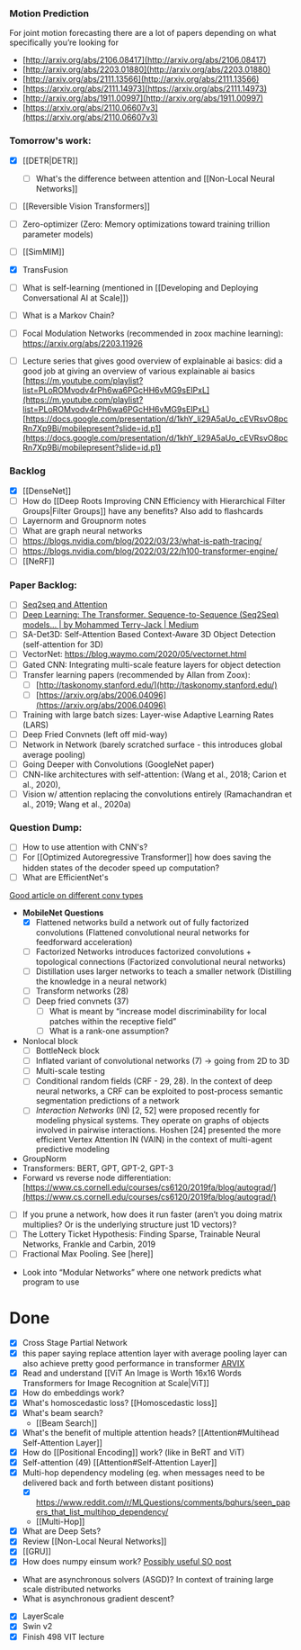 

### Motion Prediction
For joint motion forecasting there are a lot of papers depending on what specifically you’re looking for  
-   [http://arxiv.org/abs/2106.08417](http://arxiv.org/abs/2106.08417)
-   [http://arxiv.org/abs/2203.01880](http://arxiv.org/abs/2203.01880)
-   [http://arxiv.org/abs/2111.13566](http://arxiv.org/abs/2111.13566)
-   [https://arxiv.org/abs/2111.14973](https://arxiv.org/abs/2111.14973)
-   [http://arxiv.org/abs/1911.00997](http://arxiv.org/abs/1911.00997)
-   [https://arxiv.org/abs/2110.06607v3](https://arxiv.org/abs/2110.06607v3)

### Tomorrow's work:
- [x] [[DETR|DETR]]
    - [ ] What's the difference between attention and [[Non-Local Neural Networks]]
- [ ] [[Reversible Vision Transformers]] 
- [ ] Zero-optimizer (Zero: Memory optimizations toward training trillion parameter models)
- [ ] [[SimMIM]]
- [x] TransFusion
- [ ] What is self-learning (mentioned in [[Developing and Deploying Conversational AI at Scale]])
- [ ] What is a Markov Chain?
- [ ] Focal Modulation Networks (recommended in zoox machine learning): https://arxiv.org/abs/2203.11926

- [ ] Lecture series that gives good overview of explainable ai basics:
did a good job at giving an overview of various explainable ai basics  
[https://m.youtube.com/playlist?list=PLoROMvodv4rPh6wa6PGcHH6vMG9sEIPxL](https://m.youtube.com/playlist?list=PLoROMvodv4rPh6wa6PGcHH6vMG9sEIPxL)  
[https://docs.google.com/presentation/d/1khY_li29A5aUo_cEVRsvO8pcRn7Xp9Bi/mobilepresent?slide=id.p1](https://docs.google.com/presentation/d/1khY_li29A5aUo_cEVRsvO8pcRn7Xp9Bi/mobilepresent?slide=id.p1)

### Backlog
- [x] [[DenseNet]]
- [ ] How do [[Deep Roots Improving CNN Efficiency with Hierarchical Filter Groups|Filter Groups]] have any benefits? Also add to flashcards
- [ ] Layernorm and Groupnorm notes
- [ ] What are graph neural networks
- [ ] https://blogs.nvidia.com/blog/2022/03/23/what-is-path-tracing/
- [ ] https://blogs.nvidia.com/blog/2022/03/22/h100-transformer-engine/
- [ ] [[NeRF]]

### Paper Backlog:
- [ ] [Seq2seq and Attention](https://lena-voita.github.io/nlp_course/seq2seq_and_attention.html)
- [ ] [Deep Learning: The Transformer. Sequence-to-Sequence (Seq2Seq) models… | by Mohammed Terry-Jack | Medium](https://medium.com/@b.terryjack/deep-learning-the-transformer-9ae5e9c5a190)
- [ ] SA-Det3D: Self-Attention Based Context-Aware 3D Object Detection (self-attention for 3D)
- [ ] VectorNet: https://blog.waymo.com/2020/05/vectornet.html
- [ ] Gated CNN: Integrating multi-scale feature layers for object detection
- [ ]  Transfer learning papers (recommended by Allan from Zoox):
    - [ ]  [http://taskonomy.stanford.edu/](http://taskonomy.stanford.edu/)
    - [ ]  [https://arxiv.org/abs/2006.04096](https://arxiv.org/abs/2006.04096)
- [ ]  Training with large batch sizes: Layer-wise Adaptive Learning Rates (LARS)
- [ ]  Deep Fried Convnets (left off mid-way)
- [ ]  Network in Network (barely scratched surface - this introduces global average pooling)
- [ ]  Going Deeper with Convolutions (GoogleNet paper)
- [ ] CNN-like architectures with self-attention:  (Wang et al., 2018; Carion et al., 2020),
- [ ] Vision w/ attention replacing the convolutions entirely (Ramachandran et al., 2019; Wang et al., 2020a) 

### Question Dump:
- [ ] How to use attention with CNN's?
- [ ] For [[Optimized Autoregressive Transformer]] how does saving the hidden states of the decoder speed up computation?
- [ ] What are EfficientNet's

[Good article on different conv types](https://towardsdatascience.com/a-comprehensive-introduction-to-different-types-of-convolutions-in-deep-learning-669281e58215)

- **MobileNet Questions**
    - [x]  Flattened networks build a network out of fully factorized convolutions (Flattened convolutional neural networks for feedforward acceleration)
    - [ ]  Factorized Networks introduces factorized convolutions + topological connections (Factorized convolutional neural networks)
    - [ ]  Distillation uses larger networks to teach a smaller network (Distilling the knowledge in a neural network)
    - [ ]  Transform networks (28)
    - [ ]  Deep fried convnets (37)
        - [ ]  What is meant by “increase model discriminability for local patches within the receptive field”
        - [ ]  What is a rank-one assumption?
- Nonlocal block
    - [ ]  BottleNeck block
    - [ ]  Inflated variant of convolutional networks (7) → going from 2D to 3D
    - [ ]  Multi-scale testing
    - [ ]  Conditional random fields (CRF - 29, 28). In the context of deep neural networks, a CRF can be exploited to post-process semantic segmentation predictions of a network
    - [ ]  *Interaction Networks* (IN) [2, 52] were proposed recently for modeling physical systems. They operate on graphs of objects involved in pairwise interactions. Hoshen [24] presented the more efficient Vertex Attention IN (VAIN) in the context of multi-agent predictive modeling
- GroupNorm
- Transformers: BERT, GPT, GPT-2, GPT-3
- Forward vs reverse node differentiation:
[https://www.cs.cornell.edu/courses/cs6120/2019fa/blog/autograd/](https://www.cs.cornell.edu/courses/cs6120/2019fa/blog/autograd/)
- [ ]  If you prune a network, how does it run faster (aren’t you doing matrix multiplies? Or is the underlying structure just 1D vectors)?
- [ ] The Lottery Ticket Hypothesis: Finding Sparse, Trainable Neural Networks, Frankle and Carbin, 2019
- [ ] Fractional Max Pooling. See [here]]

- Look into “Modular Networks” where one network predicts what program to use

# Done
- [x] Cross Stage Partial Network
- [x] this paper saying replace attention layer with average pooling layer can also achieve pretty good performance in transformer [ARVIX](https://arxiv.org/abs/2111.11418)
- [x] Read and understand [[ViT An Image is Worth 16x16 Words Transformers for Image Recognition at Scale|ViT]]
- [x] How do embeddings work?
- [x] What's homoscedastic loss? [[Homoscedastic loss]]
- [x] What's beam search?
    - [[Beam Search]]
- [x] What's the benefit of multiple attention heads? [[Attention#Multihead Self-Attention Layer]]
- [x] How do [[Positional Encoding]] work? (like in BeRT and ViT)
- [x]  Self-attention (49) [[Attention#Self-Attention Layer]]
- [x] Multi-hop dependency modeling (eg. when messages need to be delivered back and forth between distant positions)
    - [x] https://www.reddit.com/r/MLQuestions/comments/bqhurs/seen_papers_that_list_multihop_dependency/
    - [[Multi-Hop]]
- [x] What are Deep Sets?
- [x] Review [[Non-Local Neural Networks]]
- [x] [[GRU]]
- [x] How does numpy einsum work? [Possibly useful SO post](https://stackoverflow.com/questions/26089893/understanding-numpys-einsum)
- What are asynchronous solvers (ASGD)? In context of training large scale distributed networks
- What is asynchronous gradient descent?
- [x] LayerScale
- [x] Swin v2
- [x] Finish 498 VIT lecture